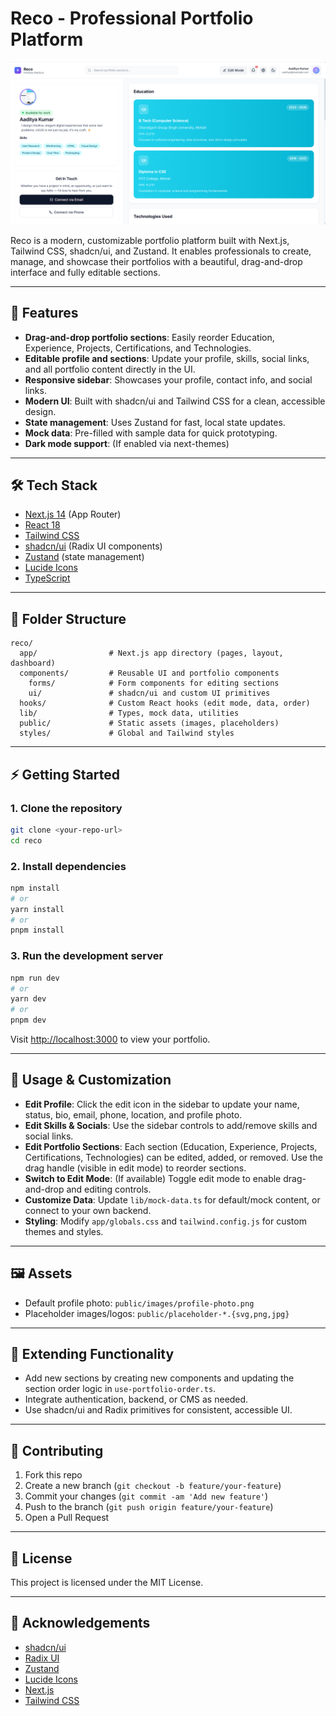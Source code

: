 # Reco - Professional Portfolio Platform

![Screenshot of Reco Portfolio Platform](public/placeholder-screenshot.png)

Reco is a modern, customizable portfolio platform built with Next.js, Tailwind CSS, shadcn/ui, and Zustand. It enables professionals to create, manage, and showcase their portfolios with a beautiful, drag-and-drop interface and fully editable sections.

---

## 🚀 Features

- **Drag-and-drop portfolio sections**: Easily reorder Education, Experience, Projects, Certifications, and Technologies.
- **Editable profile and sections**: Update your profile, skills, social links, and all portfolio content directly in the UI.
- **Responsive sidebar**: Showcases your profile, contact info, and social links.
- **Modern UI**: Built with shadcn/ui and Tailwind CSS for a clean, accessible design.
- **State management**: Uses Zustand for fast, local state updates.
- **Mock data**: Pre-filled with sample data for quick prototyping.
- **Dark mode support**: (If enabled via next-themes)

---

## 🛠️ Tech Stack

- [Next.js 14](https://nextjs.org/) (App Router)
- [React 18](https://react.dev/)
- [Tailwind CSS](https://tailwindcss.com/)
- [shadcn/ui](https://ui.shadcn.com/) (Radix UI components)
- [Zustand](https://zustand-demo.pmnd.rs/) (state management)
- [Lucide Icons](https://lucide.dev/)
- [TypeScript](https://www.typescriptlang.org/)

---

## 📁 Folder Structure

```
reco/
  app/                # Next.js app directory (pages, layout, dashboard)
  components/         # Reusable UI and portfolio components
    forms/            # Form components for editing sections
    ui/               # shadcn/ui and custom UI primitives
  hooks/              # Custom React hooks (edit mode, data, order)
  lib/                # Types, mock data, utilities
  public/             # Static assets (images, placeholders)
  styles/             # Global and Tailwind styles
```

---

## ⚡ Getting Started

### 1. Clone the repository

```bash
git clone <your-repo-url>
cd reco
```

### 2. Install dependencies

```bash
npm install
# or
yarn install
# or
pnpm install
```

### 3. Run the development server

```bash
npm run dev
# or
yarn dev
# or
pnpm dev
```

Visit [http://localhost:3000](http://localhost:3000) to view your portfolio.

---

## 📝 Usage & Customization

- **Edit Profile**: Click the edit icon in the sidebar to update your name, status, bio, email, phone, location, and profile photo.
- **Edit Skills & Socials**: Use the sidebar controls to add/remove skills and social links.
- **Edit Portfolio Sections**: Each section (Education, Experience, Projects, Certifications, Technologies) can be edited, added, or removed. Use the drag handle (visible in edit mode) to reorder sections.
- **Switch to Edit Mode**: (If available) Toggle edit mode to enable drag-and-drop and editing controls.
- **Customize Data**: Update `lib/mock-data.ts` for default/mock content, or connect to your own backend.
- **Styling**: Modify `app/globals.css` and `tailwind.config.js` for custom themes and styles.

---

## 🖼️ Assets

- Default profile photo: `public/images/profile-photo.png`
- Placeholder images/logos: `public/placeholder-*.{svg,png,jpg}`

---

## 🧩 Extending Functionality

- Add new sections by creating new components and updating the section order logic in `use-portfolio-order.ts`.
- Integrate authentication, backend, or CMS as needed.
- Use shadcn/ui and Radix primitives for consistent, accessible UI.

---

## 🤝 Contributing

1. Fork this repo
2. Create a new branch (`git checkout -b feature/your-feature`)
3. Commit your changes (`git commit -am 'Add new feature'`)
4. Push to the branch (`git push origin feature/your-feature`)
5. Open a Pull Request

---

## 📄 License

This project is licensed under the MIT License.

---

## 🙏 Acknowledgements

- [shadcn/ui](https://ui.shadcn.com/)
- [Radix UI](https://www.radix-ui.com/)
- [Zustand](https://zustand-demo.pmnd.rs/)
- [Lucide Icons](https://lucide.dev/)
- [Next.js](https://nextjs.org/)
- [Tailwind CSS](https://tailwindcss.com/)
